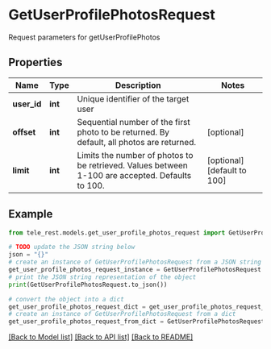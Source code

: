 # GetUserProfilePhotosRequest

Request parameters for getUserProfilePhotos

## Properties

Name | Type | Description | Notes
------------ | ------------- | ------------- | -------------
**user_id** | **int** | Unique identifier of the target user | 
**offset** | **int** | Sequential number of the first photo to be returned. By default, all photos are returned. | [optional] 
**limit** | **int** | Limits the number of photos to be retrieved. Values between 1-100 are accepted. Defaults to 100. | [optional] [default to 100]

## Example

```python
from tele_rest.models.get_user_profile_photos_request import GetUserProfilePhotosRequest

# TODO update the JSON string below
json = "{}"
# create an instance of GetUserProfilePhotosRequest from a JSON string
get_user_profile_photos_request_instance = GetUserProfilePhotosRequest.from_json(json)
# print the JSON string representation of the object
print(GetUserProfilePhotosRequest.to_json())

# convert the object into a dict
get_user_profile_photos_request_dict = get_user_profile_photos_request_instance.to_dict()
# create an instance of GetUserProfilePhotosRequest from a dict
get_user_profile_photos_request_from_dict = GetUserProfilePhotosRequest.from_dict(get_user_profile_photos_request_dict)
```
[[Back to Model list]](../README.md#documentation-for-models) [[Back to API list]](../README.md#documentation-for-api-endpoints) [[Back to README]](../README.md)


